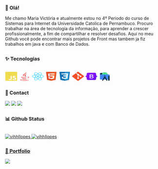 ### 👋 Olá!
Me chamo Maria Victória e atualmente estou no 4º Periodo do curso de Sistemas para Internet da Universidade Catolica de Pernambuco. Procuro trabalhar na área de tecnologia da informação, para aprender a crescer profissionalmente, a fim de compartilhar e resolver desafios. Aqui no meu Github você pode encontrar mais projetos de Front mas tambem ja fiz trabalhos em java e com Banco de Dados.  

  
##

  ### ✨ Tecnologias

<div style="display: inline_block"><br>
  <img align="center" alt="Vic-Js" height="30" width="40" src="https://raw.githubusercontent.com/devicons/devicon/master/icons/javascript/javascript-plain.svg">
  <img align="center" alt="Vic-Ts" height="30" width="40" src="https://raw.githubusercontent.com/devicons/devicon/master/icons/java/java-plain.svg">
  <img align="center" alt="Vic-React" height="30" width="40" src="https://raw.githubusercontent.com/devicons/devicon/master/icons/react/react-original.svg">
  <img align="center" alt="Vic-HTML" height="30" width="40" src="https://raw.githubusercontent.com/devicons/devicon/master/icons/html5/html5-original.svg">
  <img align="center" alt="Vic-CSS" height="30" width="40" src="https://raw.githubusercontent.com/devicons/devicon/master/icons/css3/css3-original.svg">
  <img align="center" alt="Vic-GIT" height="30" width="40" src="https://raw.githubusercontent.com/devicons/devicon/master/icons/git/git-original.svg">
  <img align="center" alt="Vic-GIT" height="30" width="40" src="https://raw.githubusercontent.com/devicons/devicon/master/icons/bootstrap/bootstrap-original.svg">
   <img align="center" alt="Vic-GIT" height="30" width="40" src="https://raw.githubusercontent.com/devicons/devicon/master/icons/androidstudio/androidstudio-original.svg">

</div>
  
<!-- 📨 Contact -->
##

### 📨 Contact
  <div>
 <a href = "mailto:viictoria931@gmail.com"><img src="https://img.shields.io/badge/-Gmail-%23333?style=for-the-badge&logo=gmail&logoColor=white" target="_blank"></a>
  <a href="https://www.linkedin.com/in/vihhllopes" target="_blank"><img src="https://img.shields.io/badge/-LinkedIn-%230077B5?style=for-the-badge&logo=linkedin&logoColor=white" target="_blank"></a> 
 <a href="https://instagram.com/vihhllopes" target="_blank"><img src="https://img.shields.io/badge/-Instagram-%23E4405F?style=for-the-badge&logo=instagram&logoColor=white" target="_blank"></a>
</div>

##

### 📊 Github Status
<div style="display: inline_block"><br>
   <a href="https://github.com/vihhllopes">
  <img min-width="420px" max-width="420px" width="420px" src="https://github-readme-stats.vercel.app/api?username=vihhllopes&show_icons=true&theme=radical" alt="vihhllopes" />

  <img min-width="330px" max-width="330px" width="330px" src="https://github-readme-stats.vercel.app/api/top-langs/?username=vihhllopes&layout=compact&langs_count=7&theme=radical" alt="vihhllopes" />
    
</div>

##
  ### 🍓 Portfolio 
  <a href="https://portfolio-six-beta-33.vercel.app/" target="_blank"><img src="https://img.shields.io/badge/Vercel-000000?style=for-the-badge&logo=vercel&logoColor=white" target="_blank"></a>
 
<div> 
